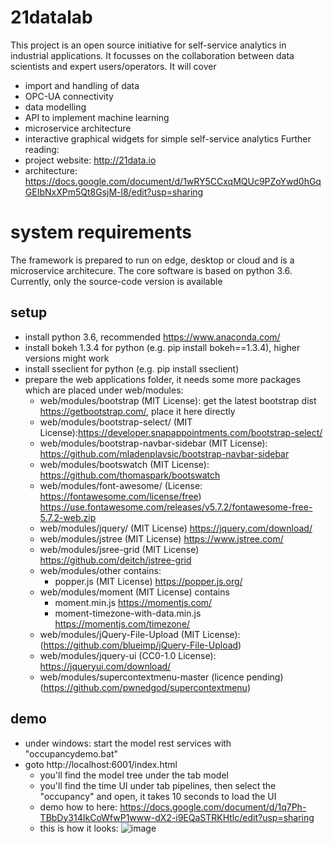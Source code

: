 # 21datalab
This project is an open source initiative for self-service analytics in industrial applications. It focusses on the collaboration between data scientists and expert users/operators. It will cover
* import and handling of data
* OPC-UA connectivity
* data modelling 
* API to implement machine learning
* microservice architecture
* interactive graphical widgets for simple self-service analytics
Further reading:
* project website: http://21data.io
* architecture: https://docs.google.com/document/d/1wRY5CCxqMQUc9PZoYwd0hGqGEIbNxXPm5Qt8GsjM-l8/edit?usp=sharing

# system requirements
The framework is prepared to run on edge, desktop or cloud and is a microservice architecure. The core software is based on python 3.6. Currently, only the source-code version is available
## setup
* install python 3.6, recommended https://www.anaconda.com/
* install bokeh 1.3.4 for python (e.g. pip install bokeh==1.3.4), higher versions might work
* install sseclient for python (e.g. pip install sseclient)
* prepare the web applications folder, it needs some more packages which are placed under web/modules:
  * web/modules/bootstrap (MIT License): get the latest bootstrap dist https://getbootstrap.com/, place it here directly 
  * web/modules/bootstrap-select/ (MIT License):https://developer.snapappointments.com/bootstrap-select/
  * web/modules/bootstrap-navbar-sidebar (MIT License): https://github.com/mladenplavsic/bootstrap-navbar-sidebar
  * web/modules/bootswatch (MIT License): https://github.com/thomaspark/bootswatch
  * web/modules/font-awesome/ (License: https://fontawesome.com/license/free) https://use.fontawesome.com/releases/v5.7.2/fontawesome-free-5.7.2-web.zip
  * web/modules/jquery/ (MIT License) https://jquery.com/download/
  * web/modules/jstree (MIT License) https://www.jstree.com/
  * web/modules/jsree-grid (MIT License) https://github.com/deitch/jstree-grid
  * web/modules/other contains:
    * popper.js (MIT License) https://popper.js.org/
  * web/modules/moment (MIT License) contains 
    * moment.min.js https://momentjs.com/
    * moment-timezone-with-data.min.js https://momentjs.com/timezone/
  * web/modules/jQuery-File-Upload (MIT License): (https://github.com/blueimp/jQuery-File-Upload)
  * web/modules/jquery-ui (CC0-1.0 License): https://jqueryui.com/download/
  * web/modules/supercontextmenu-master (licence pending) (https://github.com/pwnedgod/supercontextmenu)

## demo
* under windows: start the model rest services with "occupancydemo.bat" 
* goto http://localhost:6001/index.html
  * you'll find the model tree under the tab model  
  * you'll find the time UI under tab pipelines, then select the "occupancy" and open, it takes 10 seconds to load the UI
  * demo how to here: https://docs.google.com/document/d/1q7Ph-TBbDy314IkCoWfwP1www-dX2-i9EQaSTRKHtlc/edit?usp=sharing
  * this is how it looks: ![image](https://drive.google.com/uc?export=view&id=1MAAJoTDCBQcB9XNpxE2KGuGvmJolsYfA)

